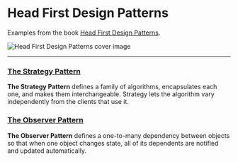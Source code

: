 # Head First Design Patterns

Examples from the book [Head First Design Patterns](https://www.oreilly.com/library/view/head-first-design/0596007124/).

![Head First Design Patterns cover image](https://m.media-amazon.com/images/I/51rmlxN57sL._AC_SY780_.jpg)

---

### [The Strategy Pattern](/strategy/)
**The Strategy Pattern** defines a family of algorithms, encapsulates each one, and makes them interchangeable. Strategy lets the algorithm vary independently from the clients that use it.

### [The Observer Pattern](/observer/)
**The Observer Pattern** defines a one-to-many dependency between objects so that when one object changes state, all of its dependents are notified and updated automatically.
